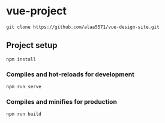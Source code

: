 # vue-project

    git clone https://github.com/alaa5571/vue-design-site.git
    
## Project setup
```
npm install
```

### Compiles and hot-reloads for development
```
npm run serve
```

### Compiles and minifies for production
```
npm run build
```


